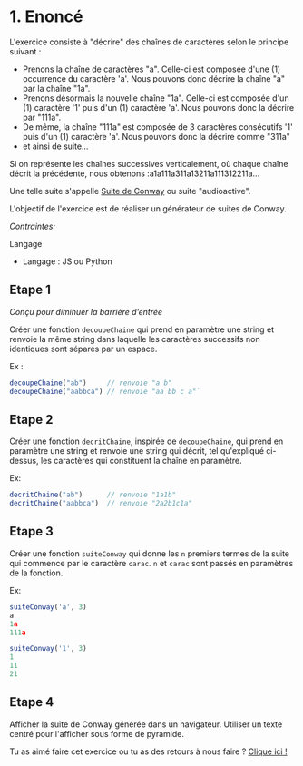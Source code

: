 # 1. Enoncé

L'exercice consiste à "décrire" des chaînes de caractères selon le principe suivant :

- Prenons la chaîne de caractères "a". Celle-ci est composée d'une (1) occurrence du caractère 'a'. Nous pouvons donc décrire la chaîne "a" par la chaîne "1a".
- Prenons désormais la nouvelle chaîne "1a". Celle-ci est composée d'un (1) caractère '1' puis d'un (1) caractère 'a'. Nous pouvons donc la décrire par "111a".
- De même, la chaîne "111a" est composée de 3 caractères consécutifs '1' puis d'un (1) caractère 'a'. Nous pouvons donc la décrire comme "311a"
- et ainsi de suite...

Si on représente les chaînes successives verticalement, où chaque chaîne décrit la précédente, nous obtenons :a1a111a311a13211a111312211a...

Une telle suite s'appelle [Suite de Conway](https://fr.wikipedia.org/wiki/Suite_de_Conway) ou suite "audioactive".

L'objectif de l'exercice est de réaliser un générateur de suites de Conway.

*Contraintes:* 

Langage 

- Langage : JS ou Python

## Etape 1

*Conçu pour diminuer la barrière d’entrée*

Créer une fonction `decoupeChaine` qui prend en paramètre une string et renvoie la même string dans laquelle les caractères successifs non identiques sont séparés par un espace.

Ex :

```jsx
decoupeChaine("ab")     // renvoie "a b"
decoupeChaine("aabbca") // renvoie "aa bb c a"`
```

## Etape 2

Créer une fonction `decritChaine`, inspirée de `decoupeChaine`, qui prend en paramètre une string et renvoie une string qui décrit, tel qu'expliqué ci-dessus, les caractères qui constituent la chaîne en paramètre.

Ex:

```jsx
decritChaine("ab")      // renvoie "1a1b"
decritChaine("aabbca")  // renvoie "2a2b1c1a"
```

## Etape 3

Créer une fonction `suiteConway` qui donne les `n` premiers termes de la suite qui commence par le caractère `carac`. `n` et `carac` sont passés en paramètres de la fonction.

Ex:

```jsx
suiteConway('a', 3)  
a
1a
111a

suiteConway('1', 3)  
1
11
21
```

## Etape **4**

Afficher la suite de Conway générée dans un navigateur. Utiliser un texte centré pour l'afficher sous forme de pyramide.

Tu as aimé faire cet exercice ou tu as des retours à nous faire ? [Clique ici !](https://airtable.com/appXbfdqY0iZhnZgd/shrbWiQDMsH63nsj4)
